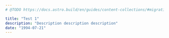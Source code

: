 ```yaml
---
# @TODO https://docs.astro.build/en/guides/content-collections/#migrating-from-file-based-routing

title: "Test 1"
description: "Description description description"
date: "1994-07-21"
---
```

